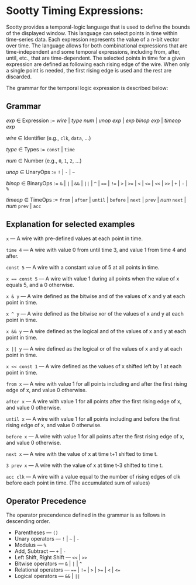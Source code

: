
# Sootty Timing Expressions:

Sootty provides a temporal-logic language that is used to define the bounds of the displayed window. This language can select points in time within time-series data. Each expression represents the value of a n-bit vector over time. The language allows for both combinational expressions that are time-independent and some temporal expressions, including from, after, until, etc., that are time-dependent. The selected points in time for a given expression are defined as following each rising edge of the wire. When only a single point is needed, the first rising edge is used and the rest are discarded.

The grammar for the temporal logic expression is described below:

## Grammar
*exp* ∈ Expression := *wire* | *type* *num* | *unop* *exp* | *exp* *binop* *exp* | *timeop* *exp*

*wire* ∈ Identifier (e.g., `clk`, `data`, ...)

*type* ∈ Types := `const` | `time`

*num* ∈ Number (e.g., `0`, `1`, `2`, ...)

*unop* ∈ UnaryOps := `!` | `-` | `~`

*binop* ∈ BinaryOps := `&` | `|` | `&&` | `||` | `^` | `==` | `!=` | `>` | `>=` | `<` | `<=` | `<<` | `>>` | `+` | `-` | `%`  

*timeop* ∈ TimeOps := `from` | `after` | `until` | `before` | `next` | `prev` | *num* `next` | *num* `prev` | `acc`

## Explanation for selected examples

`x` — A wire with pre-defined values at each point in time.

`time 4` — A wire with value 0 from until time 3, and value 1 from time 4 and after.

`const 5` — A wire with a constant value of 5 at all points in time.

`x == const 5` — A wire with value 1 during all points when the value of x equals 5, and a 0 otherwise.

`x & y` — A wire defined as the bitwise and of the values of x and y at each point in time.

`x ^ y` — A wire defined as the bitwise xor of the values of x and y at each point in time.

`x && y` — A wire defined as the logical and of the values of x and y at each point in time.

`x || y` — A wire defined as the logical or of the values of x and y at each point in time.

`x << const 1` — A wire defined as the values of x shifted left by 1 at each point in time.

`from x` — A wire with value 1 for all points including and after the first rising edge of x, and value 0 otherwise.

`after x` — A wire with value 1 for all points after the first rising edge of x, and value 0 otherwise.

`until x` — A wire with value 1 for all points including and before the first rising edge of x, and value 0 otherwise.

`before x` — A wire with value 1 for all points after the first rising edge of x, and value 0 otherwise.

`next x` — A wire with the value of x at time t+1 shifted to time t.

`3 prev x` — A wire with the value of x at time t-3 shifted to time t.

`acc clk` — A wire with a value equal to the number of rising edges of clk before each point in time. (The accumulated sum of values)

## Operator Precedence

The operator precendence defined in the grammar is as follows in descending order.

- Parentheses — `()`
- Unary operators — `!` | `~` | `-`
- Modulus — `%`
- Add, Subtract — `+` | `-`
- Left Shift, Right Shift — `<<` | `>>`
- Bitwise operators — `&` | `|` | `^`
- Relational operators — `==` | `!=` | `>` | `>=` | `<` | `<=`
- Logical operators — `&&` | `||`
